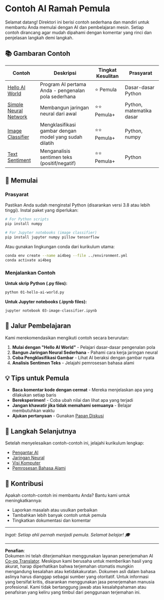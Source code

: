 <!--
CO_OP_TRANSLATOR_METADATA:
{
  "original_hash": "0d1babfdcbeb46525f2db3fbaaa54cd7",
  "translation_date": "2025-10-03T11:32:36+00:00",
  "source_file": "examples/README.md",
  "language_code": "id"
}
-->
# Contoh AI Ramah Pemula

Selamat datang! Direktori ini berisi contoh sederhana dan mandiri untuk membantu Anda memulai dengan AI dan pembelajaran mesin. Setiap contoh dirancang agar mudah dipahami dengan komentar yang rinci dan penjelasan langkah demi langkah.

## 📚 Gambaran Contoh

| Contoh | Deskripsi | Tingkat Kesulitan | Prasyarat |
|--------|-----------|-------------------|-----------|
| [Hello AI World](../../../examples/01-hello-ai-world.py) | Program AI pertama Anda - pengenalan pola sederhana | ⭐ Pemula | Dasar-dasar Python |
| [Simple Neural Network](../../../examples/02-simple-neural-network.py) | Membangun jaringan neural dari awal | ⭐⭐ Pemula+ | Python, matematika dasar |
| [Image Classifier](./03-image-classifier.ipynb) | Mengklasifikasi gambar dengan model yang sudah dilatih | ⭐⭐ Pemula+ | Python, numpy |
| [Text Sentiment](../../../examples/04-text-sentiment.py) | Menganalisis sentimen teks (positif/negatif) | ⭐⭐ Pemula+ | Python |

## 🚀 Memulai

### Prasyarat

Pastikan Anda sudah menginstal Python (disarankan versi 3.8 atau lebih tinggi). Instal paket yang diperlukan:

```bash
# For Python scripts
pip install numpy

# For Jupyter notebooks (image classifier)
pip install jupyter numpy pillow tensorflow
```

Atau gunakan lingkungan conda dari kurikulum utama:

```bash
conda env create --name ai4beg --file ../environment.yml
conda activate ai4beg
```

### Menjalankan Contoh

**Untuk skrip Python (.py files):**
```bash
python 01-hello-ai-world.py
```

**Untuk Jupyter notebooks (.ipynb files):**
```bash
jupyter notebook 03-image-classifier.ipynb
```

## 📖 Jalur Pembelajaran

Kami merekomendasikan mengikuti contoh secara berurutan:

1. **Mulai dengan "Hello AI World"** - Pelajari dasar-dasar pengenalan pola
2. **Bangun Jaringan Neural Sederhana** - Pahami cara kerja jaringan neural
3. **Coba Pengklasifikasi Gambar** - Lihat AI beraksi dengan gambar nyata
4. **Analisis Sentimen Teks** - Jelajahi pemrosesan bahasa alami

## 💡 Tips untuk Pemula

- **Baca komentar kode dengan cermat** - Mereka menjelaskan apa yang dilakukan setiap baris
- **Bereksperimen!** - Coba ubah nilai dan lihat apa yang terjadi
- **Jangan khawatir jika tidak memahami semuanya** - Belajar membutuhkan waktu
- **Ajukan pertanyaan** - Gunakan [Papan Diskusi](https://github.com/microsoft/AI-For-Beginners/discussions)

## 🔗 Langkah Selanjutnya

Setelah menyelesaikan contoh-contoh ini, jelajahi kurikulum lengkap:
- [Pengantar AI](../lessons/1-Intro/README.md)
- [Jaringan Neural](../lessons/3-NeuralNetworks/README.md)
- [Visi Komputer](../lessons/4-ComputerVision/README.md)
- [Pemrosesan Bahasa Alami](../lessons/5-NLP/README.md)

## 🤝 Kontribusi

Apakah contoh-contoh ini membantu Anda? Bantu kami untuk meningkatkannya:
- Laporkan masalah atau usulkan perbaikan
- Tambahkan lebih banyak contoh untuk pemula
- Tingkatkan dokumentasi dan komentar

---

*Ingat: Setiap ahli pernah menjadi pemula. Selamat belajar! 🎓*

---

**Penafian**:  
Dokumen ini telah diterjemahkan menggunakan layanan penerjemahan AI [Co-op Translator](https://github.com/Azure/co-op-translator). Meskipun kami berusaha untuk memberikan hasil yang akurat, harap diperhatikan bahwa terjemahan otomatis mungkin mengandung kesalahan atau ketidakakuratan. Dokumen asli dalam bahasa aslinya harus dianggap sebagai sumber yang otoritatif. Untuk informasi yang bersifat kritis, disarankan menggunakan jasa penerjemahan manusia profesional. Kami tidak bertanggung jawab atas kesalahpahaman atau penafsiran yang keliru yang timbul dari penggunaan terjemahan ini.